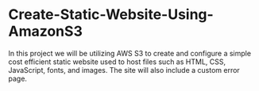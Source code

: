 # Create-Static-Website-Using-AmazonS3
In this project we will be utilizing AWS S3 to create and configure a simple cost efficient static website used to host files such as HTML, CSS, JavaScript, fonts, and images. The site will also include a custom error page.
